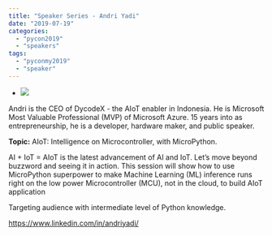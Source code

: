 ```yaml
---
title: "Speaker Series - Andri Yadi"
date: "2019-07-19"
categories: 
  - "pycon2019"
  - "speakers"
tags: 
  - "pyconmy2019"
  - "speaker"
---
```


- ![](https://pyconmy.files.wordpress.com/2019/07/riot_dsc1564-copy-andri-yadi-1.jpg?w=763)

Andri is the CEO of DycodeX - the AIoT enabler in Indonesia. He is Microsoft Most Valuable Professional (MVP) of Microsoft Azure. 15 years into as entrepreneurship, he is a developer, hardware maker, and public speaker.

**Topic:** AIoT: Intelligence on Microcontroller, with MicroPython.

AI + IoT = AIoT is the latest advancement of AI and IoT. Let’s move beyond buzzword and seeing it in action. This session will show how to use MicroPython superpower to make Machine Learning (ML) inference runs right on the low power Microcontroller (MCU), not in the cloud, to build AIoT application

Targeting audience with intermediate level of Python knowledge.

https://www.linkedin.com/in/andriyadi/
